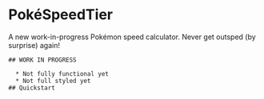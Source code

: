 # PokéSpeedTier

A new work-in-progress Pokémon speed calculator. Never get outsped (by surprise) again!
```
## WORK IN PROGRESS

  * Not fully functional yet
  * Not full styled yet
## Quickstart
```

